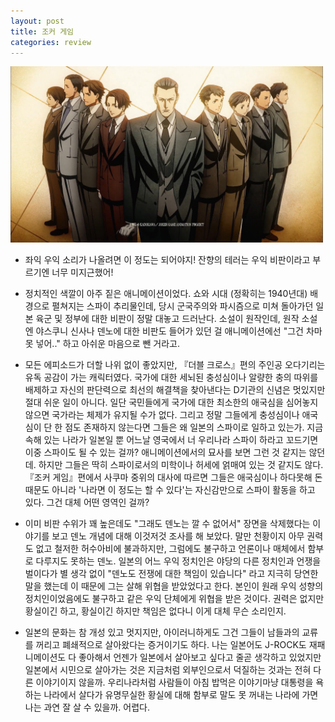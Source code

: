 ```yaml
---
layout: post
title: 조커 게임
categories: review
---
```


<img src="/thumbnails/180317/조커게임.jpg" width=500 />

- 좌익 우익 소리가 나올려면 이 정도는 되어야지! 잔향의 테러는 우익 비판이라고 부르기엔 너무 미지근했어! 

- 정치적인 색깔이 아주 짙은 애니메이션이었다. 쇼와 시대 (정확히는 1940년대) 배경으로 펼쳐지는 스파이 추리물인데, 당시 군국주의와 파시즘으로 미쳐 돌아가던 일본 육군 및 정부에 대한 비판이 정말 대놓고 드러난다. 소설이 원작인데, 원작 소설엔 야스쿠니 신사나 덴노에 대한 비판도 들어가 있던 걸 애니메이션에선 "그건 차마 못 넣어.." 하고 아쉬운 마음으로 뺀 거라고. 

- 모든 에피소드가 더할 나위 없이 좋았지만, 『더블 크로스』편의 주인공 오다기리는 유독 공감이 가는 캐릭터였다. 국가에 대한 세뇌된 충성심이나 알량한 충의 따위를 배제하고 자신의 판단력으로 최선의 해결책을 찾아낸다는 D기관의 신념은 멋있지만 절대 쉬운 일이 아니다. 일단 국민들에게 국가에 대한 최소한의 애국심을 심어놓지 않으면 국가라는 체제가 유지될 수가 없다. 그리고 정말 그들에게 충성심이나 애국심이 단 한 점도 존재하지 않는다면 그들은 왜 일본의 스파이로 일하고 있는가. 지금 속해 있는 나라가 일본일 뿐 어느날 영국에서 너 우리나라 스파이 하라고 꼬드기면 이중 스파이도 될 수 있는 걸까? 애니메이션에서의 묘사를 보면 그런 것 같지는 않던데. 하지만 그들은 딱히 스파이로서의 미학이나 허세에 얽매여 있는 것 같지도 않다. 『조커 게임』편에서 사쿠마 중위의 대사에 따르면 그들은 애국심이나 하다못해 돈 때문도 아니라 '나라면 이 정도는 할 수 있다'는 자신감만으로 스파이 활동을 하고 있다. 그건 대체 어떤 영역인 걸까?

- 이미 비판 수위가 꽤 높은데도 "그래도 덴노는 깔 수 없어서" 장면을 삭제했다는 이야기를 보고 덴노 개념에 대해 이것저것 조사를 해 보았다. 말만 천황이지 아무 권력도 없고 철저한 허수아비에 불과하지만, 그럼에도 불구하고 언론이나 매체에서 함부로 다루지도 못하는 덴노. 일본의 어느 우익 정치인은 야당의 다른 정치인과 언쟁을 벌이다가 별 생각 없이 "덴노도 전쟁에 대한 책임이 있습니다" 라고 지극히 당연한 말을 했는데 이 때문에 그는 살해 위협을 받았었다고 한다. 본인이 원래 우익 성향의 정치인이었음에도 불구하고 같은 우익 단체에게 위협을 받은 것이다. 권력은 없지만 황실이긴 하고, 황실이긴 하지만 책임은 없다니 이게 대체 무슨 소리인지.

- 일본의 문화는 참 개성 있고 멋지지만, 아이러니하게도 그건 그들이 남들과의 교류를 꺼리고 폐쇄적으로 살아왔다는 증거이기도 하다. 나는 일본어도 J-ROCK도 재패니메이션도 다 좋아해서 언젠가 일본에서 살아보고 싶다고 줄곧 생각하고 있었지만 일본에서 시민으로 살아가는 것은 지금처럼 외부인으로서 덕질하는 것과는 전혀 다른 이야기이지 않을까. 우리나라처럼 사람들이 아침 밥먹은 이야기마냥 대통령을 욕하는 나라에서 살다가 유명무실한 황실에 대해 함부로 말도 못 꺼내는 나라에 가면 나는 과연 잘 살 수 있을까. 어렵다.